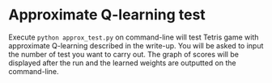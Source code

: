 # Approximate Q-learning test

Execute `python approx_test.py` on command-line will test Tetris game with approximate Q-learning described in the write-up. You will be asked to input the number of test you want to carry out. The graph of scores will be displayed after the run and the learned weights are outputted on the command-line.

